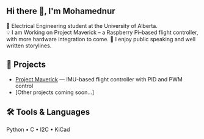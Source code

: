 ## Hi there 👋, I'm Mohamednur

🔧 Electrical Engineering student at the University of Alberta.  
💡 I am Working on Project Maverick – a Raspberry Pi–based flight controller, with more hardware integration to come.                                                               🎤 I enjoy public speaking and well written storylines. 

## 🚀 Projects
- [Project Maverick](https://github.com/gakuzisweet/project-maverick) — IMU-based flight controller with PID and PWM control
- [Other projects coming soon…]

## 🛠️ Tools & Languages
Python • C • I2C • KiCad
